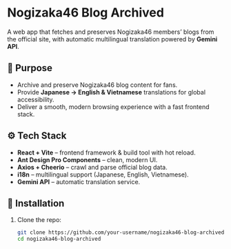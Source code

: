 # Nogizaka46 Blog Archived

A web app that fetches and preserves Nogizaka46 members’ blogs from the official site, with automatic multilingual translation powered by **Gemini API**.  

## 🎯 Purpose

- Archive and preserve Nogizaka46 blog content for fans.  
- Provide **Japanese → English & Vietnamese** translations for global accessibility.  
- Deliver a smooth, modern browsing experience with a fast frontend stack.  

## ⚙️ Tech Stack

- **React + Vite** – frontend framework & build tool with hot reload.  
- **Ant Design Pro Components** – clean, modern UI.  
- **Axios + Cheerio** – crawl and parse official blog data.  
- **i18n** – multilingual support (Japanese, English, Vietnamese).  
- **Gemini API** – automatic translation service.  

## 🚀 Installation

1. Clone the repo:  
   ```bash
   git clone https://github.com/your-username/nogizaka46-blog-archived.git
   cd nogizaka46-blog-archived

